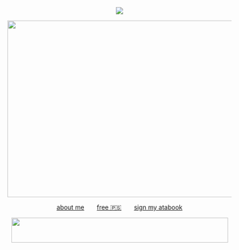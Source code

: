 <div align="center">
  
![](https://komarev.com/ghpvc/?username=X-EVNT&label=DEMIGODS+SLAIN&color=730d0d)
</div>

<p align="center">
<img src="https://files.catbox.moe/t1np2x.gif" width="640" height="397">

</p>
<div align="center">

[about me](https://rentry.co/crosu) ⠀ ⠀[free 🇵🇸](https://arab.org/click-to-help/palestine/) ⠀ ⠀[sign my atabook](https://sakuya.atabook.org)
</div>

<p align="center">
<img src="https://files.catbox.moe/kgkprv.png" width="487" height="56">
